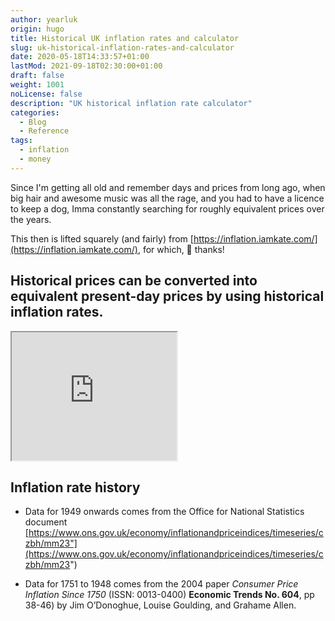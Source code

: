 ```yaml
---
author: yearluk
origin: hugo
title: Historical UK inflation rates and calculator
slug: uk-historical-inflation-rates-and-calculator
date: 2020-05-18T14:33:57+01:00
lastMod: 2021-09-18T02:30:00+01:00
draft: false
weight: 1001
noLicense: false
description: "UK historical inflation rate calculator"
categories:
  - Blog
  - Reference
tags:
  - inflation
  - money
---
```


Since I'm getting all old and remember days and prices from long ago, when big hair and awesome music was all the rage, and you had to have a licence to keep a dog, Imma constantly searching for roughly equivalent prices over the years.

This then is lifted squarely (and fairly) from [https://inflation.iamkate.com/](https://inflation.iamkate.com/), for which, 🙏 thanks!

## Historical prices can be converted into equivalent present-day prices by using historical inflation rates.

<iframe src="https://inflation.iamkate.com/calculator/"
  width="264" height="205"
  sandbox="allow-scripts allow-top-navigation"></iframe>

## Inflation rate history

- Data for 1949 onwards comes from the Office for National Statistics document [https://www.ons.gov.uk/economy/inflationandpriceindices/timeseries/czbh/mm23"](https://www.ons.gov.uk/economy/inflationandpriceindices/timeseries/czbh/mm23")

- Data for 1751 to 1948 comes from the 2004 paper *Consumer Price Inflation Since 1750* (ISSN: 0013-0400) **Economic Trends No. 604**, pp 38-46) by Jim O’Donoghue, Louise Goulding, and Grahame Allen.
